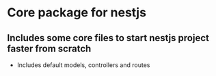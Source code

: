 # Core package for nestjs
## Includes some core files to start nestjs project faster from scratch
- Includes default models, controllers and routes